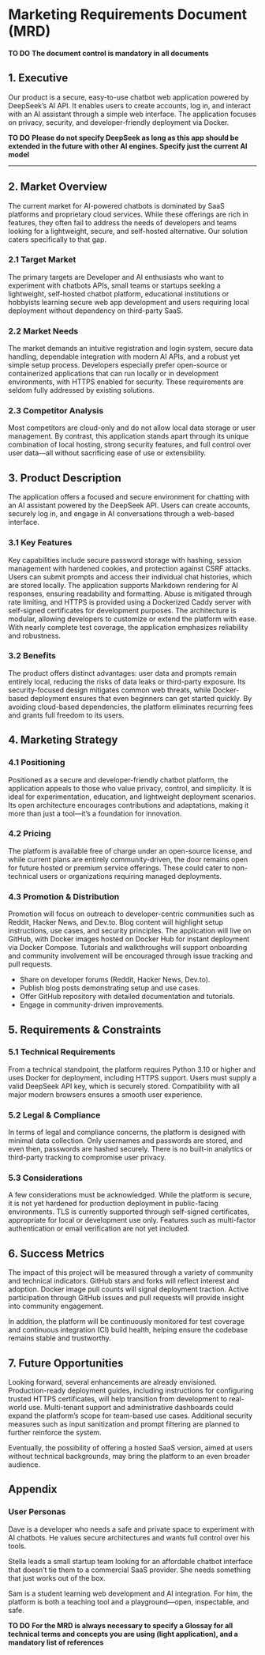 # Marketing Requirements Document (MRD)

**TO DO**
**The document control is mandatory in all documents**

## 1. Executive

Our product is a secure, easy-to-use chatbot web application powered by DeepSeek’s AI API. It enables users to create accounts, log in, and interact with an AI assistant through a simple web interface. The application focuses on privacy, security, and developer-friendly deployment via Docker.

**TO DO**
**Please do not specify DeepSeek as long as this app should be extended in the future with other AI engines. Specify just the current AI model**

---

## 2. Market Overview

The current market for AI-powered chatbots is dominated by SaaS platforms and proprietary cloud services. While these offerings are rich in features, they often fail to address the needs of developers and teams looking for a lightweight, secure, and self-hosted alternative. Our solution caters specifically to that gap.

### 2.1 Target Market

The primary targets are Developer and AI enthusiasts who want to experiment with chatbots APIs, small teams or startups seeking a lightweight, self-hosted chatbot platform, educational institutions or hobbyists learning secure web app development and users requiring local deployment without dependency on third-party SaaS.

### 2.2 Market Needs

The market demands an intuitive registration and login system, secure data handling, dependable integration with modern AI APIs, and a robust yet simple setup process. Developers especially prefer open-source or containerized applications that can run locally or in development environments, with HTTPS enabled for security. These requirements are seldom fully addressed by existing solutions.

### 2.3 Competitor Analysis

Most competitors are cloud-only and do not allow local data storage or user management. By contrast, this application stands apart through its unique combination of local hosting, strong security features, and full control over user data—all without sacrificing ease of use or extensibility.

## 3. Product Description

The application offers a focused and secure environment for chatting with an AI assistant powered by the DeepSeek API. Users can create accounts, securely log in, and engage in AI conversations through a web-based interface.

### 3.1 Key Features

Key capabilities include secure password storage with hashing, session management with hardened cookies, and protection against CSRF attacks. Users can submit prompts and access their individual chat histories, which are stored locally. The application supports Markdown rendering for AI responses, ensuring readability and formatting. Abuse is mitigated through rate limiting, and HTTPS is provided using a Dockerized Caddy server with self-signed certificates for development purposes. The architecture is modular, allowing developers to customize or extend the platform with ease. With nearly complete test coverage, the application emphasizes reliability and robustness.

### 3.2 Benefits

The product offers distinct advantages: user data and prompts remain entirely local, reducing the risks of data leaks or third-party exposure. Its security-focused design mitigates common web threats, while Docker-based deployment ensures that even beginners can get started quickly. By avoiding cloud-based dependencies, the platform eliminates recurring fees and grants full freedom to its users.

## 4. Marketing Strategy

### 4.1 Positioning

Positioned as a secure and developer-friendly chatbot platform, the application appeals to those who value privacy, control, and simplicity. It is ideal for experimentation, education, and lightweight deployment scenarios. Its open architecture encourages contributions and adaptations, making it more than just a tool—it’s a foundation for innovation.

### 4.2 Pricing

The platform is available free of charge under an open-source license, and while current plans are entirely community-driven, the door remains open for future hosted or premium service offerings. These could cater to non-technical users or organizations requiring managed deployments.

### 4.3 Promotion & Distribution

Promotion will focus on outreach to developer-centric communities such as Reddit, Hacker News, and Dev.to. Blog content will highlight setup instructions, use cases, and security principles. The application will live on GitHub, with Docker images hosted on Docker Hub for instant deployment via Docker Compose. Tutorials and walkthroughs will support onboarding and community involvement will be encouraged through issue tracking and pull requests.

- Share on developer forums (Reddit, Hacker News, Dev.to).
- Publish blog posts demonstrating setup and use cases.
- Offer GitHub repository with detailed documentation and tutorials.
- Engage in community-driven improvements.

## 5. Requirements & Constraints

### 5.1 Technical Requirements

From a technical standpoint, the platform requires Python 3.10 or higher and uses Docker for deployment, including HTTPS support. Users must supply a valid DeepSeek API key, which is securely stored. Compatibility with all major modern browsers ensures a smooth user experience.

### 5.2 Legal & Compliance

In terms of legal and compliance concerns, the platform is designed with minimal data collection. Only usernames and passwords are stored, and even then, passwords are hashed securely. There is no built-in analytics or third-party tracking to compromise user privacy.

### 5.3 Considerations

A few considerations must be acknowledged. While the platform is secure, it is not yet hardened for production deployment in public-facing environments. TLS is currently supported through self-signed certificates, appropriate for local or development use only. Features such as multi-factor authentication or email verification are not yet included.

## 6. Success Metrics

The impact of this project will be measured through a variety of community and technical indicators. GitHub stars and forks will reflect interest and adoption. Docker image pull counts will signal deployment traction. Active participation through GitHub issues and pull requests will provide insight into community engagement.

In addition, the platform will be continuously monitored for test coverage and continuous integration (CI) build health, helping ensure the codebase remains stable and trustworthy.

## 7. Future Opportunities

Looking forward, several enhancements are already envisioned. Production-ready deployment guides, including instructions for configuring trusted HTTPS certificates, will help transition from development to real-world use. Multi-tenant support and administrative dashboards could expand the platform’s scope for team-based use cases. Additional security measures such as input sanitization and prompt filtering are planned to further reinforce the system.

Eventually, the possibility of offering a hosted SaaS version, aimed at users without technical backgrounds, may bring the platform to an even broader audience.

## Appendix

### User Personas

Dave is a developer who needs a safe and private space to experiment with AI chatbots. He values secure architectures and wants full control over his tools.

Stella leads a small startup team looking for an affordable chatbot interface that doesn’t tie them to a commercial SaaS provider. She needs something that just works out of the box.

Sam is a student learning web development and AI integration. For him, the platform is both a teaching tool and a playground—open, inspectable, and safe.

**TO DO** 
**For the MRD is always necessary to specify a Glossay for all technical terms and concepts you are using (light application), and a mandatory list of references** 